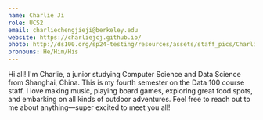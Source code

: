 ```yaml
---
name: Charlie Ji
role: UCS2
email: charliechengjieji@berkeley.edu
website: https://charliejcj.github.io/
photo: http://ds100.org/sp24-testing/resources/assets/staff_pics/Charlie_Ji.png
pronouns: He/Him/His
---
```


Hi all! I'm Charlie, a junior studying Computer Science and Data Science from Shanghai, China. This is my fourth semester on the Data 100 course staff. I love making music, playing board games, exploring great food spots, and embarking on all kinds of outdoor adventures. Feel free to reach out to me about anything—super excited to meet you all!
